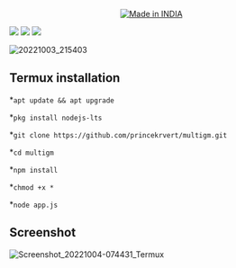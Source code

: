 <p align="center">
<a href="https://is.gd/UQreTd"><img title="Made in INDIA" src="https://img.shields.io/badge/MADE%20IN-INDIA-SCRIPT?colorA=%23ff8100&colorB=%23017e40&colorC=%23ff0000&style=for-the-badge"></a>
</p>
<p>
<a href="https://img.shields.io/badge/PRINCE-KUMAR-green" ><img  src="https://img.shields.io/badge/PRINCE-KUMAR-green"></a>  <a href="#" ><img  src="https://img.shields.io/badge/MULTIGM-red"></a>  <a href="#"><img src="https://img.shields.io/badge/MADE%20IN%20-NODE-yellow"></a></p>


![20221003_215403](https://user-images.githubusercontent.com/56459297/193714958-7c7a12cb-08ec-4176-a9b4-af247769f924.jpg)

## Termux installation 
*`apt update && apt upgrade`

*`pkg install nodejs-lts`

*`git clone https://github.com/princekrvert/multigm.git`

*`cd multigm`


*`npm install `

*`chmod +x *`

*`node app.js`

## Screenshot

![Screenshot_20221004-074431_Termux](https://user-images.githubusercontent.com/56459297/193720420-6b068a3e-88d8-4969-b49e-cbb36d0eb8ef.jpg)
